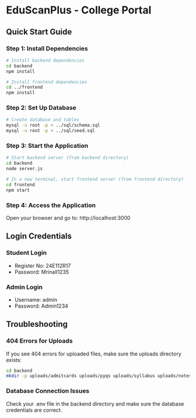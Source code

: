 # EduScanPlus - College Portal

## Quick Start Guide

### Step 1: Install Dependencies
```bash
# Install backend dependencies
cd backend
npm install

# Install frontend dependencies
cd ../frontend
npm install
```

### Step 2: Set Up Database
```bash
# Create database and tables
mysql -u root -p < ../sql/schema.sql
mysql -u root -p < ../sql/seed.sql
```

### Step 3: Start the Application
```bash
# Start backend server (from backend directory)
cd backend
node server.js

# In a new terminal, start frontend server (from frontend directory)
cd frontend
npm start
```

### Step 4: Access the Application
Open your browser and go to: http://localhost:3000

## Login Credentials

### Student Login
- Register No: 24E112R17
- Password: Mrinall1235

### Admin Login
- Username: admin
- Password: Admin1234

## Troubleshooting

### 404 Errors for Uploads
If you see 404 errors for uploaded files, make sure the uploads directory exists:
```bash
cd backend
mkdir -p uploads/admitcards uploads/pyqs uploads/syllabus uploads/notes uploads/timetables uploads/documents uploads/assignments
```

### Database Connection Issues
Check your .env file in the backend directory and make sure the database credentials are correct.